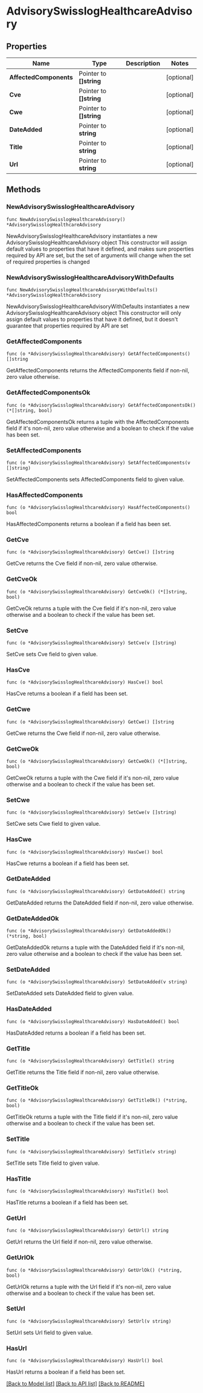 # AdvisorySwisslogHealthcareAdvisory

## Properties

Name | Type | Description | Notes
------------ | ------------- | ------------- | -------------
**AffectedComponents** | Pointer to **[]string** |  | [optional] 
**Cve** | Pointer to **[]string** |  | [optional] 
**Cwe** | Pointer to **[]string** |  | [optional] 
**DateAdded** | Pointer to **string** |  | [optional] 
**Title** | Pointer to **string** |  | [optional] 
**Url** | Pointer to **string** |  | [optional] 

## Methods

### NewAdvisorySwisslogHealthcareAdvisory

`func NewAdvisorySwisslogHealthcareAdvisory() *AdvisorySwisslogHealthcareAdvisory`

NewAdvisorySwisslogHealthcareAdvisory instantiates a new AdvisorySwisslogHealthcareAdvisory object
This constructor will assign default values to properties that have it defined,
and makes sure properties required by API are set, but the set of arguments
will change when the set of required properties is changed

### NewAdvisorySwisslogHealthcareAdvisoryWithDefaults

`func NewAdvisorySwisslogHealthcareAdvisoryWithDefaults() *AdvisorySwisslogHealthcareAdvisory`

NewAdvisorySwisslogHealthcareAdvisoryWithDefaults instantiates a new AdvisorySwisslogHealthcareAdvisory object
This constructor will only assign default values to properties that have it defined,
but it doesn't guarantee that properties required by API are set

### GetAffectedComponents

`func (o *AdvisorySwisslogHealthcareAdvisory) GetAffectedComponents() []string`

GetAffectedComponents returns the AffectedComponents field if non-nil, zero value otherwise.

### GetAffectedComponentsOk

`func (o *AdvisorySwisslogHealthcareAdvisory) GetAffectedComponentsOk() (*[]string, bool)`

GetAffectedComponentsOk returns a tuple with the AffectedComponents field if it's non-nil, zero value otherwise
and a boolean to check if the value has been set.

### SetAffectedComponents

`func (o *AdvisorySwisslogHealthcareAdvisory) SetAffectedComponents(v []string)`

SetAffectedComponents sets AffectedComponents field to given value.

### HasAffectedComponents

`func (o *AdvisorySwisslogHealthcareAdvisory) HasAffectedComponents() bool`

HasAffectedComponents returns a boolean if a field has been set.

### GetCve

`func (o *AdvisorySwisslogHealthcareAdvisory) GetCve() []string`

GetCve returns the Cve field if non-nil, zero value otherwise.

### GetCveOk

`func (o *AdvisorySwisslogHealthcareAdvisory) GetCveOk() (*[]string, bool)`

GetCveOk returns a tuple with the Cve field if it's non-nil, zero value otherwise
and a boolean to check if the value has been set.

### SetCve

`func (o *AdvisorySwisslogHealthcareAdvisory) SetCve(v []string)`

SetCve sets Cve field to given value.

### HasCve

`func (o *AdvisorySwisslogHealthcareAdvisory) HasCve() bool`

HasCve returns a boolean if a field has been set.

### GetCwe

`func (o *AdvisorySwisslogHealthcareAdvisory) GetCwe() []string`

GetCwe returns the Cwe field if non-nil, zero value otherwise.

### GetCweOk

`func (o *AdvisorySwisslogHealthcareAdvisory) GetCweOk() (*[]string, bool)`

GetCweOk returns a tuple with the Cwe field if it's non-nil, zero value otherwise
and a boolean to check if the value has been set.

### SetCwe

`func (o *AdvisorySwisslogHealthcareAdvisory) SetCwe(v []string)`

SetCwe sets Cwe field to given value.

### HasCwe

`func (o *AdvisorySwisslogHealthcareAdvisory) HasCwe() bool`

HasCwe returns a boolean if a field has been set.

### GetDateAdded

`func (o *AdvisorySwisslogHealthcareAdvisory) GetDateAdded() string`

GetDateAdded returns the DateAdded field if non-nil, zero value otherwise.

### GetDateAddedOk

`func (o *AdvisorySwisslogHealthcareAdvisory) GetDateAddedOk() (*string, bool)`

GetDateAddedOk returns a tuple with the DateAdded field if it's non-nil, zero value otherwise
and a boolean to check if the value has been set.

### SetDateAdded

`func (o *AdvisorySwisslogHealthcareAdvisory) SetDateAdded(v string)`

SetDateAdded sets DateAdded field to given value.

### HasDateAdded

`func (o *AdvisorySwisslogHealthcareAdvisory) HasDateAdded() bool`

HasDateAdded returns a boolean if a field has been set.

### GetTitle

`func (o *AdvisorySwisslogHealthcareAdvisory) GetTitle() string`

GetTitle returns the Title field if non-nil, zero value otherwise.

### GetTitleOk

`func (o *AdvisorySwisslogHealthcareAdvisory) GetTitleOk() (*string, bool)`

GetTitleOk returns a tuple with the Title field if it's non-nil, zero value otherwise
and a boolean to check if the value has been set.

### SetTitle

`func (o *AdvisorySwisslogHealthcareAdvisory) SetTitle(v string)`

SetTitle sets Title field to given value.

### HasTitle

`func (o *AdvisorySwisslogHealthcareAdvisory) HasTitle() bool`

HasTitle returns a boolean if a field has been set.

### GetUrl

`func (o *AdvisorySwisslogHealthcareAdvisory) GetUrl() string`

GetUrl returns the Url field if non-nil, zero value otherwise.

### GetUrlOk

`func (o *AdvisorySwisslogHealthcareAdvisory) GetUrlOk() (*string, bool)`

GetUrlOk returns a tuple with the Url field if it's non-nil, zero value otherwise
and a boolean to check if the value has been set.

### SetUrl

`func (o *AdvisorySwisslogHealthcareAdvisory) SetUrl(v string)`

SetUrl sets Url field to given value.

### HasUrl

`func (o *AdvisorySwisslogHealthcareAdvisory) HasUrl() bool`

HasUrl returns a boolean if a field has been set.


[[Back to Model list]](../README.md#documentation-for-models) [[Back to API list]](../README.md#documentation-for-api-endpoints) [[Back to README]](../README.md)


